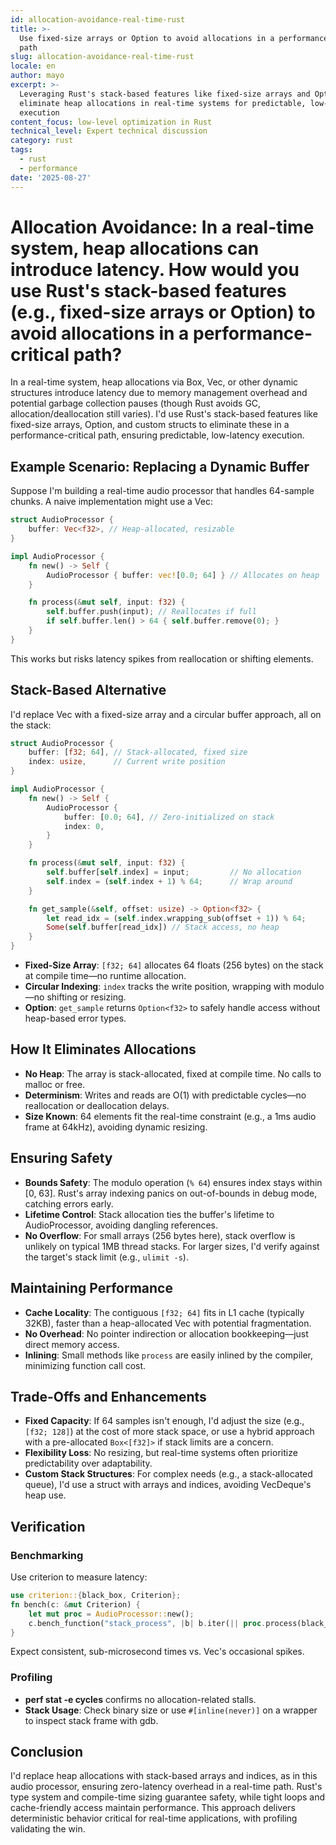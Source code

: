 ```yaml
---
id: allocation-avoidance-real-time-rust
title: >-
  Use fixed-size arrays or Option to avoid allocations in a performance-critical
  path
slug: allocation-avoidance-real-time-rust
locale: en
author: mayo
excerpt: >-
  Leveraging Rust's stack-based features like fixed-size arrays and Option to
  eliminate heap allocations in real-time systems for predictable, low-latency
  execution
content_focus: low-level optimization in Rust
technical_level: Expert technical discussion
category: rust
tags:
  - rust
  - performance
date: '2025-08-27'
---
```


# Allocation Avoidance: In a real-time system, heap allocations can introduce latency. How would you use Rust's stack-based features (e.g., fixed-size arrays or Option) to avoid allocations in a performance-critical path?

In a real-time system, heap allocations via Box, Vec, or other dynamic structures introduce latency due to memory management overhead and potential garbage collection pauses (though Rust avoids GC, allocation/deallocation still varies). I'd use Rust's stack-based features like fixed-size arrays, Option, and custom structs to eliminate these in a performance-critical path, ensuring predictable, low-latency execution.

## Example Scenario: Replacing a Dynamic Buffer

Suppose I'm building a real-time audio processor that handles 64-sample chunks. A naive implementation might use a Vec:

```rust
struct AudioProcessor {
    buffer: Vec<f32>, // Heap-allocated, resizable
}

impl AudioProcessor {
    fn new() -> Self {
        AudioProcessor { buffer: vec![0.0; 64] } // Allocates on heap
    }

    fn process(&mut self, input: f32) {
        self.buffer.push(input); // Reallocates if full
        if self.buffer.len() > 64 { self.buffer.remove(0); }
    }
}
```

This works but risks latency spikes from reallocation or shifting elements.

## Stack-Based Alternative

I'd replace Vec with a fixed-size array and a circular buffer approach, all on the stack:

```rust
struct AudioProcessor {
    buffer: [f32; 64], // Stack-allocated, fixed size
    index: usize,      // Current write position
}

impl AudioProcessor {
    fn new() -> Self {
        AudioProcessor {
            buffer: [0.0; 64], // Zero-initialized on stack
            index: 0,
        }
    }

    fn process(&mut self, input: f32) {
        self.buffer[self.index] = input;         // No allocation
        self.index = (self.index + 1) % 64;      // Wrap around
    }

    fn get_sample(&self, offset: usize) -> Option<f32> {
        let read_idx = (self.index.wrapping_sub(offset + 1)) % 64;
        Some(self.buffer[read_idx]) // Stack access, no heap
    }
}
```

- **Fixed-Size Array**: `[f32; 64]` allocates 64 floats (256 bytes) on the stack at compile time—no runtime allocation.
- **Circular Indexing**: `index` tracks the write position, wrapping with modulo—no shifting or resizing.
- **Option**: `get_sample` returns `Option<f32>` to safely handle access without heap-based error types.

## How It Eliminates Allocations

- **No Heap**: The array is stack-allocated, fixed at compile time. No calls to malloc or free.
- **Determinism**: Writes and reads are O(1) with predictable cycles—no reallocation or deallocation delays.
- **Size Known**: 64 elements fit the real-time constraint (e.g., a 1ms audio frame at 64kHz), avoiding dynamic resizing.

## Ensuring Safety

- **Bounds Safety**: The modulo operation (`% 64`) ensures index stays within [0, 63]. Rust's array indexing panics on out-of-bounds in debug mode, catching errors early.
- **Lifetime Control**: Stack allocation ties the buffer's lifetime to AudioProcessor, avoiding dangling references.
- **No Overflow**: For small arrays (256 bytes here), stack overflow is unlikely on typical 1MB thread stacks. For larger sizes, I'd verify against the target's stack limit (e.g., `ulimit -s`).

## Maintaining Performance

- **Cache Locality**: The contiguous `[f32; 64]` fits in L1 cache (typically 32KB), faster than a heap-allocated Vec with potential fragmentation.
- **No Overhead**: No pointer indirection or allocation bookkeeping—just direct memory access.
- **Inlining**: Small methods like `process` are easily inlined by the compiler, minimizing function call cost.

## Trade-Offs and Enhancements

- **Fixed Capacity**: If 64 samples isn't enough, I'd adjust the size (e.g., `[f32; 128]`) at the cost of more stack space, or use a hybrid approach with a pre-allocated `Box<[f32]>` if stack limits are a concern.
- **Flexibility Loss**: No resizing, but real-time systems often prioritize predictability over adaptability.
- **Custom Stack Structures**: For complex needs (e.g., a stack-allocated queue), I'd use a struct with arrays and indices, avoiding VecDeque's heap use.

## Verification

### Benchmarking

Use criterion to measure latency:

```rust
use criterion::{black_box, Criterion};
fn bench(c: &mut Criterion) {
    let mut proc = AudioProcessor::new();
    c.bench_function("stack_process", |b| b.iter(|| proc.process(black_box(1.0))));
}
```

Expect consistent, sub-microsecond times vs. Vec's occasional spikes.

### Profiling

- **perf stat -e cycles** confirms no allocation-related stalls.
- **Stack Usage**: Check binary size or use `#[inline(never)]` on a wrapper to inspect stack frame with gdb.

## Conclusion

I'd replace heap allocations with stack-based arrays and indices, as in this audio processor, ensuring zero-latency overhead in a real-time path. Rust's type system and compile-time sizing guarantee safety, while tight loops and cache-friendly access maintain performance. This approach delivers deterministic behavior critical for real-time applications, with profiling validating the win.
